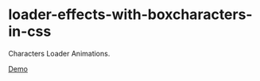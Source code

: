 # loader-effects-with-boxcharacters-in-css
Characters Loader Animations.

<a href="https://designdrastic.com/post/demo/loader-effects-with-boxcharacters-in-css">Demo</a>
